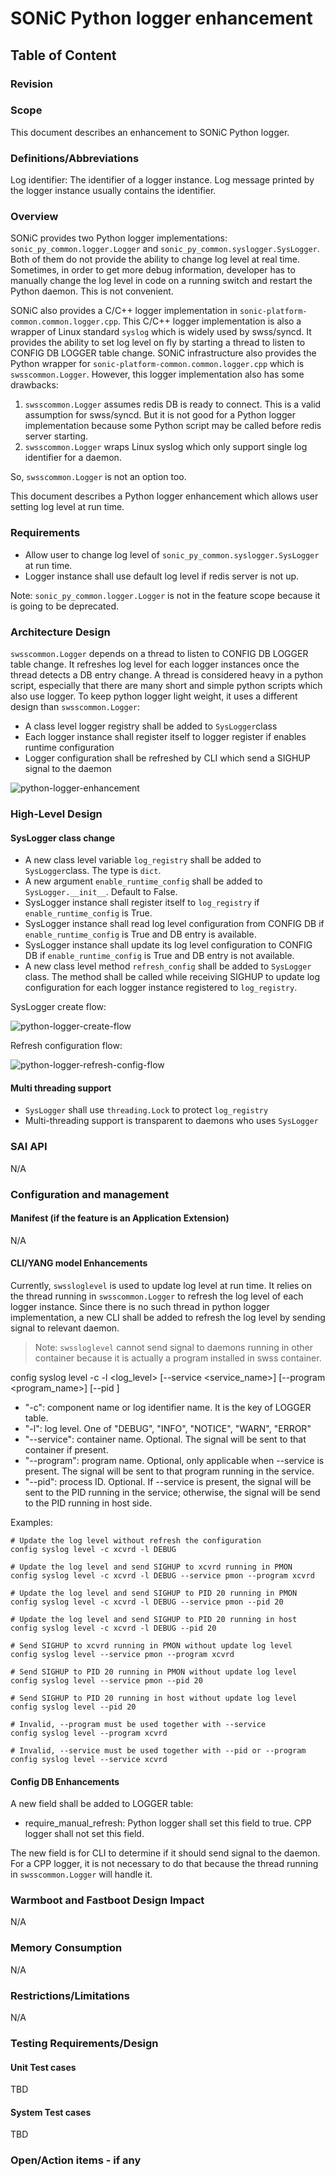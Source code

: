 # SONiC Python logger enhancement #

## Table of Content

### Revision

### Scope

This document describes an enhancement to SONiC Python logger.

### Definitions/Abbreviations

Log identifier: The identifier of a logger instance. Log message printed by the logger instance usually contains the identifier.

### Overview

SONiC provides two Python logger implementations: `sonic_py_common.logger.Logger` and `sonic_py_common.syslogger.SysLogger`. Both of them do not provide the ability to change log level at real time. Sometimes, in order to get more debug information, developer has to manually change the log level in code on a running switch and restart the Python daemon. This is not convenient.

SONiC also provides a C/C++ logger implementation in `sonic-platform-common.common.logger.cpp`. This C/C++ logger implementation is also a wrapper of Linux standard `syslog` which is widely used by swss/syncd. It provides the ability to set log level on fly by starting a thread to listen to CONFIG DB LOGGER table change. SONiC infrastructure also provides the Python wrapper for `sonic-platform-common.common.logger.cpp` which is `swsscommon.Logger`. However, this logger implementation also has some drawbacks:


1. `swsscommon.Logger` assumes redis DB is ready to connect. This is a valid assumption for swss/syncd. But it is not good for a Python logger implementation because some Python script may be called before redis server starting.
2. `swsscommon.Logger` wraps Linux syslog which only support single log identifier for a daemon. 

So, `swsscommon.Logger` is not an option too.

This document describes a Python logger enhancement which allows user setting log level at run time.

### Requirements

- Allow user to change log level of `sonic_py_common.syslogger.SysLogger` at run time.
- Logger instance shall use default log level if redis server is not up.

Note: `sonic_py_common.logger.Logger` is not in the feature scope because it is going to be deprecated.

### Architecture Design

`swsscommon.Logger` depends on a thread to listen to CONFIG DB LOGGER table change. It refreshes log level for each logger instances once the thread detects a DB entry change. A thread is considered heavy in a python script, especially that there are many short and simple python scripts which also use logger. To keep python logger light weight, it uses a different design than `swsscommon.Logger`:

- A class level logger registry shall be added to `SysLogger`class
- Each logger instance shall register itself to logger register if enables runtime configuration
- Logger configuration shall be refreshed by CLI which send a SIGHUP signal to the daemon

![python-logger-enhancement](/doc/syslog/images/python_logger_enhancement.svg)

### High-Level Design

#### SysLogger class change

- A new class level variable `log_registry` shall be added to `SysLogger`class. The type is `dict`.
- A new argument `enable_runtime_config` shall be added to `SysLogger.__init__`. Default to False.
- SysLogger instance shall register itself to `log_registry` if `enable_runtime_config` is True.
- SysLogger instance shall read log level configuration from CONFIG DB if `enable_runtime_config` is True and DB entry is available.
- SysLogger instance shall update its log level configuration to CONFIG DB if `enable_runtime_config` is True and DB entry is not available.
- A new class level method `refresh_config` shall be added to `SysLogger` class. The method shall be called while receiving SIGHUP to update log configuration for each logger instance registered to `log_registry`.

SysLogger create flow:

![python-logger-create-flow](/doc/syslog/images/python_logger_create_flow.svg)

Refresh configuration flow:

![python-logger-refresh-config-flow](/doc/syslog/images/python_logger_refresh_config_flow.svg)

#### Multi threading support

- `SysLogger` shall use `threading.Lock` to protect `log_registry`
- Multi-threading support is transparent to daemons who uses `SysLogger`

### SAI API

N/A

### Configuration and management

#### Manifest (if the feature is an Application Extension)

N/A

#### CLI/YANG model Enhancements

Currently, `swssloglevel` is used to update log level at run time. It relies on the thread running in `swsscommon.Logger` to refresh the log level of each logger instance. Since there is no such thread in python logger implementation, a new CLI shall be added to refresh the log level by sending signal to relevant daemon.

> Note: `swssloglevel` cannot send signal to daemons running in other container because it is actually a program installed in swss container.

config syslog level -c <component> -l <log_level> [--service <service_name>] [--program <program_name>] [--pid <pid>]

- "-c": component name or log identifier name. It is the key of LOGGER table.
- "-l": log level. One of "DEBUG", "INFO", "NOTICE", "WARN", "ERROR"
- "--service": container name. Optional. The signal will be sent to that container if present.
- "--program": program name. Optional, only applicable when --service is present. The signal will be sent to that program running in the service.
- "--pid": process ID. Optional. If --service is present, the signal will be sent to the PID running in the service; otherwise, the signal will be send to the PID running in host side.

Examples:
```
# Update the log level without refresh the configuration
config syslog level -c xcvrd -l DEBUG

# Update the log level and send SIGHUP to xcvrd running in PMON
config syslog level -c xcvrd -l DEBUG --service pmon --program xcvrd

# Update the log level and send SIGHUP to PID 20 running in PMON
config syslog level -c xcvrd -l DEBUG --service pmon --pid 20

# Update the log level and send SIGHUP to PID 20 running in host
config syslog level -c xcvrd -l DEBUG --pid 20

# Send SIGHUP to xcvrd running in PMON without update log level
config syslog level --service pmon --program xcvrd

# Send SIGHUP to PID 20 running in PMON without update log level
config syslog level --service pmon --pid 20

# Send SIGHUP to PID 20 running in host without update log level
config syslog level --pid 20

# Invalid, --program must be used together with --service
config syslog level --program xcvrd

# Invalid, --service must be used together with --pid or --program
config syslog level --service xcvrd
```

#### Config DB Enhancements

A new field shall be added to LOGGER table:

- require_manual_refresh: Python logger shall set this field to true. CPP logger shall not set this field.

The new field is for CLI to determine if it should send signal to the daemon. For a CPP logger, it is not necessary to do that because the thread running in `swsscommon.Logger` will handle it.

### Warmboot and Fastboot Design Impact

N/A

### Memory Consumption

N/A

### Restrictions/Limitations

N/A

### Testing Requirements/Design

#### Unit Test cases

TBD

#### System Test cases

TBD

### Open/Action items - if any
